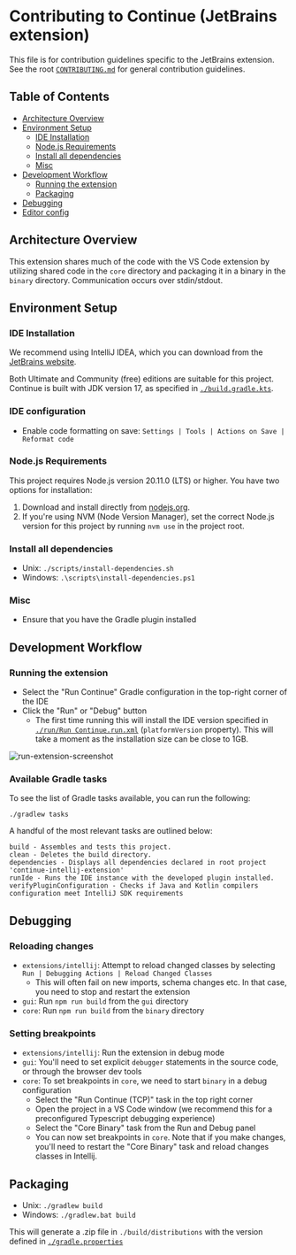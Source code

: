 # Contributing to Continue (JetBrains extension) <!-- omit in toc -->

This file is for contribution guidelines specific to the JetBrains extension. See the root [
`CONTRIBUTING.md`](../../CONTRIBUTING.md) for general contribution guidelines.

## Table of Contents <!-- omit in toc -->

- [Architecture Overview](#architecture-overview)
- [Environment Setup](#environment-setup)
    - [IDE Installation](#ide-installation)
    - [Node.js Requirements](#nodejs-requirements)
    - [Install all dependencies](#install-all-dependencies)
    - [Misc](#misc)
- [Development Workflow](#development-workflow)
    - [Running the extension](#running-the-extension)
    - [Packaging](#packaging)
- [Debugging](#debugging)
- [Editor config](#editor-config)

## Architecture Overview

This extension shares much of the code with the VS Code extension by utilizing shared code in the `core` directory and
packaging it in a binary in the `binary` directory. Communication occurs over stdin/stdout.

## Environment Setup

### IDE Installation

We recommend using IntelliJ IDEA, which you can download from
the [JetBrains website](https://www.jetbrains.com/idea/download).

Both Ultimate and Community (free) editions are suitable for this project. Continue is built with JDK version 17, as
specified in [`./build.gradle.kts`](./build.gradle.kts).

### IDE configuration

- Enable code formatting on save: `Settings | Tools | Actions on Save | Reformat code`

### Node.js Requirements

This project requires Node.js version 20.11.0 (LTS) or higher. You have two options for installation:

1. Download and install directly from [nodejs.org](https://nodejs.org/en/download).
2. If you're using NVM (Node Version Manager), set the correct Node.js version for this project by running `nvm use` in
   the project root.

### Install all dependencies

- Unix: `./scripts/install-dependencies.sh`
- Windows: `.\scripts\install-dependencies.ps1`

### Misc

- Ensure that you have the Gradle plugin installed

## Development Workflow

### Running the extension

- Select the "Run Continue" Gradle configuration in the top-right corner of the IDE
- Click the "Run" or "Debug" button
    - The first time running this will install the IDE version specified in [
      `./run/Run Continue.run.xml`](./.run/Run%20Continue.run.xml) (`platformVersion` property). This will take a moment
      as the installation size can be close to 1GB.

![run-extension-screenshot](../../media/run-intellij-extension.png)

### Available Gradle tasks

To see the list of Gradle tasks available, you can run the following:

```shell
./gradlew tasks
```

A handful of the most relevant tasks are outlined below:

```shell
build - Assembles and tests this project.
clean - Deletes the build directory.
dependencies - Displays all dependencies declared in root project 'continue-intellij-extension'
runIde - Runs the IDE instance with the developed plugin installed.
verifyPluginConfiguration - Checks if Java and Kotlin compilers configuration meet IntelliJ SDK requirements
```

## Debugging

### Reloading changes

- `extensions/intellij`: Attempt to reload changed classes by selecting
  `Run | Debugging Actions | Reload Changed Classes`
    - This will often fail on new imports, schema changes etc. In that case, you need to stop and restart the extension
- `gui`: Run `npm run build` from the `gui` directory
- `core`: Run `npm run build` from the `binary` directory

### Setting breakpoints

- `extensions/intellij`: Run the extension in debug mode
- `gui`: You'll need to set explicit `debugger` statements in the source code, or through the browser dev tools
- `core`: To set breakpoints in `core`, we need to start `binary` in a debug configuration
    - Select the "Run Continue (TCP)" task in the top right corner
    - Open the project in a VS Code window (we recommend this for a preconfigured Typescript debugging experience)
    - Select the "Core Binary" task from the Run and Debug panel
    - You can now set breakpoints in `core`. Note that if you make changes, you'll need to restart the "Core Binary"
      task and reload changes classes in Intellij.

## Packaging

- Unix: `./gradlew build`
- Windows: `./gradlew.bat build`

This will generate a .zip file in `./build/distributions` with the version defined in [
`./gradle.properties`](./gradle.properties)